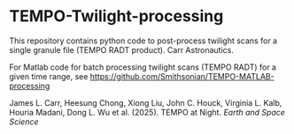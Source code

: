 # TEMPO-Twilight-processing
This repository contains python code to post-process twilight scans for a single granule file (TEMPO RADT product).
Carr Astronautics.

For Matlab code for batch processing twilight scans (TEMPO RADT) for a given time range, see https://github.com/Smithsonian/TEMPO-MATLAB-processing

James L. Carr, Heesung Chong, Xiong Liu, John C. Houck, Virginia L. Kalb, Houria Madani, Dong L. Wu et al. (2025). TEMPO at Night. *Earth and Space Science*
